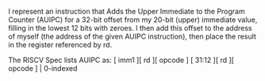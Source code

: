 I represent an instruction that Adds the Upper Immediate to the Program Counter (AUIPC) for a 32-bit offset from my 20-bit (upper) immediate value, filling in the lowest  12 bits with zeroes. I then add this offset to the address of myself (the address of the given AUIPC instruction), then place the result in the register referenced by rd.

The RISCV Spec lists AUIPC as:
[   imm1   ][   rd   ][   opcode   ]
[ 31:12     ][   rd   ][   opcode   ] | 0-indexed

